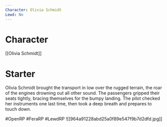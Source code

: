 ```yaml
---
Character: Olivia Schmidt
Lewd: No
---
```

# Character
[[Olivia Schmidt]]

# Starter

Olivia Schmidt brought the transport in low over the rugged terrain, the roar of the engines drowning out all other sound. The passengers gripped their seats tightly, bracing themselves for the bumpy landing. The pilot checked her instruments one last time, then took a deep breath and prepares to touch down.

  

#OpenRP #FeraRP #LewdRP
![[964a91228abd25a0f89e547f9b7d2dfd.jpg]]